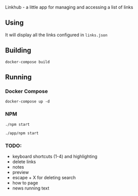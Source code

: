 Linkhub - a little app for managing and accessing a list of links

## Using

It will display all the links configured in `links.json`

## Building

`docker-compose build`

## Running

### Docker Compose

`docker-compose up -d`

### NPM

`./npm start`

`./app/npm start`


### TODO:

- keyboard shortcuts (1-4) and highlighting
- delete links
- notes
- preview
- escape + X for deleting search
- how to page
- news running text